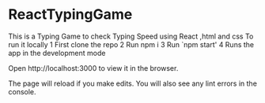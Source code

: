 # ReactTypingGame
This is a Typing Game to check Typing Speed using React ,html and css
To run it locally
1 First clone the repo
2 Run npm i
3 Run `npm start'
4 Runs the app in the development mode

Open http://localhost:3000 to view it in the browser.

The page will reload if you make edits.
You will also see any lint errors in the console.
